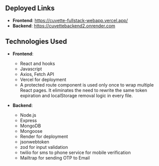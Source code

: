 ## Deployed Links

- **Frontend**: https://cuvette-fullstack-webapp.vercel.app/
- **Backend**: https://cuvettebackend2.onrender.com
## Technologies Used

- **Frontend**: 
  - React and hooks
  - Javascript
  - Axios, Fetch API
  - Vercel for deployment
  - A protected route component is used only once to wrap multiple React pages. It eliminates the need to rewrite the same token expiration and localStorage removal logic in every file.
    

- **Backend**:
  - Node.js
  - Express
  - MongoDB
  - Mongoose
  - Render for deployment
  - jsonwebtoken
  - zod for input validation
  - twilio for sms to phone service for mobile verification
  - Mailtrap for sending OTP to Email
